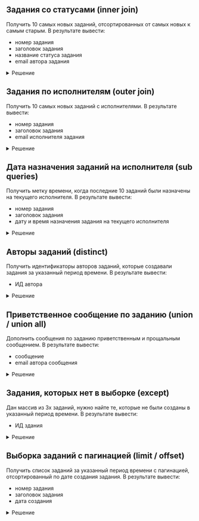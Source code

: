 ## Задания со статусами (inner join)
Получить 10 самых новых заданий, отсортированных от самых новых к самым старым.
В результате вывести:
- номер задания
- заголовок задания
- название статуса задания
- email автора задания

<details>
  <summary>Решение</summary>

```sql
   select  t.number as task_number
        ,  t.title  as task_title
        , ts.name   as task_status
        , cu.email  as author_email
     from tasks t
     join task_statuses ts on ts.id = t.status
     join users cu on cu.id = t.created_by_user_id
    order by t.created_at desc
    limit 10;
```
</details>

## Задания по исполнителям (outer join)
Получить 10 самых новых заданий с исполнителями.
В результате вывести:
- номер задания
- заголовок задания
- email исполнителя задания

<details>
  <summary>Решение</summary>

```sql
   select  t.number as task_number
        ,  t.title  as task_title
        , au.email  as author_email
     from tasks t
left join users au on au.id = t.assigned_to_user_id
    order by t.created_at desc
    limit 10;
```
</details>

## Дата назначения заданий на исполнителя (sub queries)
Получить метку времени, когда последние 10 заданий были назначены на текущего исполнителя.
В результате вывести:
- номер задания
- заголовок задания
- дату и время назначения задания на текущего исполнителя

<details>
  <summary>Решение</summary>

```sql
select  t.number   as task_number
     ,  t.title    as task_title
     ,  (select tl.at
           from task_logs tl
          where tl.task_id = t.id
            and tl.status  = 3 /* InProgress */
            and tl.assigned_to_user_id = t.assigned_to_user_id
          order by tl.id desc
          limit 1) as task_assigned_at
  from tasks t
  limit 10
```
</details>

## Авторы заданий (distinct)
Получить идентификаторы авторов заданий, которые создавали задания за указанный период времени.
В результате вывести:
- ИД автора

<details>
  <summary>Решение</summary>

```sql
select distinct
       created_by_user_id
  from tasks
 where created_at between '20230601' and '20230602'
```
</details>

## Приветственное сообщение по заданию (union / union all)
Дополнить сообщения по заданию приветственным и прощальным сообщением.
В результате вывести:
- сообщение
- email автора сообщения

<details>
  <summary>Решение</summary>

```sql
  select 'Здравствуйте!' as message
       , 'n/a'           as author_email
  union all
  select tc.message
       ,  u.email
  from task_comments tc
           join users u on tc.author_user_id = u.id
  where tc.task_id = :task_id
  union all
  select 'До свидания!' as message
       , 'n/a'          as author_email
```
</details>

## Задания, которых нет в выборке (except)
Дан массив из 3х заданий, нужно найте те, которые не были созданы в указанный период времени.
В результате вывести:
- ИД здания

<details>
  <summary>Решение</summary>

```sql
select id
  from (values (114)
             , (115)
             , (116)) as t(id)
except
select t.id
  from tasks t
 where t.created_at between '20230601' and '20230602'
```
</details>

## Выборка заданий с пагинацией (limit / offset)
Получить список заданий за указанный период времени с пагинацией, отсортированный по дате создания задания.
В результате вывести:
- номер задания
- заголовок задания
- дата создания

<details>
  <summary>Решение</summary>

```sql

select t.number
     , t.title
     , t.created_at
  from tasks t
 where t.created_at between '20230601' and '20230602'
 order by t.id
 limit :limit
offset :offset
```
</details>

